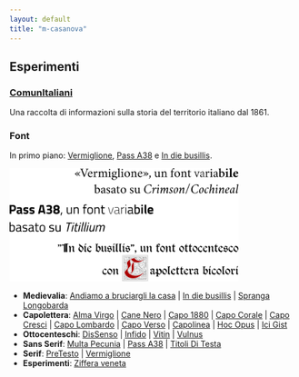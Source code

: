 ```yaml
---
layout: default
title: "m-casanova"
---
```


## Esperimenti

### [ComunItaliani](/ci)

Una raccolta di informazioni sulla storia del territorio italiano dal 1861.

### Font

In primo piano: [Vermiglione](/Vermiglione), [Pass A38](/Pass-A38) e [In die busillis](/In-die-busillis).

<p class="imm"><img src="/assets/img/font.svg" width="80%"></p>

* __Medievalia__: [Andiamo a bruciargli la casa](/AndiamoABruciargliLaCasa) |
[In die busillis](/In-die-busillis) |
[Spranga Longobarda](/SprangaLongobarda)
* __Capolettera__: [Alma Virgo](/AlmaVirgo) |
[Cane Nero](/CaneNero) |
[Capo 1880](/Capo1880) |
[Capo Corale](/CapoCorale) |
[Capo Cresci](/CapoCresci) |
[Capo Lombardo](/CapoLombardo) |
[Capo Verso](/CapoVerso) |
[Capolinea](/Capolinea) |
[Hoc Opus](/HocOpus) |
[Ici Gist](/IciGist)
* __Ottocenteschi__: [DisSenso](/DisSenso) |
[Infido](/Infido) |
[Vitin](/Vitin) |
[Vulnus](/Vulnus)
* __Sans Serif__: [Multa Pecunia](/MultaPecunia) |
[Pass A38](/Pass-A38) |
[Titoli Di Testa](/titoliDiTesta)
* __Serif__: [PreTesto](/PreTesto) |
[Vermiglione](/Vermiglione)
* __Esperimenti__: [Ziffera veneta](/Ziffera-veneta)
